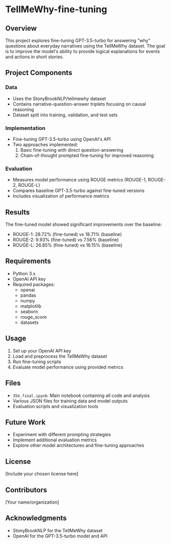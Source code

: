 # TellMeWhy-fine-tuning
## Overview
This project explores fine-tuning GPT-3.5-turbo for answering "why" questions about everyday narratives using the TellMeWhy dataset. The goal is to improve the model's ability to provide logical explanations for events and actions in short stories.

## Project Components

### Data
- Uses the StonyBrookNLP/tellmewhy dataset
- Contains narrative-question-answer triplets focusing on causal reasoning
- Dataset split into training, validation, and test sets

### Implementation
- Fine-tuning GPT-3.5-turbo using OpenAI's API
- Two approaches implemented:
  1. Basic fine-tuning with direct question-answering
  2. Chain-of-thought prompted fine-tuning for improved reasoning

### Evaluation
- Measures model performance using ROUGE metrics (ROUGE-1, ROUGE-2, ROUGE-L)
- Compares baseline GPT-3.5-turbo against fine-tuned versions
- Includes visualization of performance metrics

## Results
The fine-tuned model showed significant improvements over the baseline:
- ROUGE-1: 28.72% (fine-tuned) vs 18.71% (baseline)
- ROUGE-2: 9.93% (fine-tuned) vs 7.56% (baseline)
- ROUGE-L: 26.85% (fine-tuned) vs 16.15% (baseline)

## Requirements
- Python 3.x
- OpenAI API key
- Required packages:
  - openai
  - pandas
  - numpy
  - matplotlib
  - seaborn
  - rouge_score
  - datasets

## Usage
1. Set up your OpenAI API key
2. Load and preprocess the TellMeWhy dataset
3. Run fine-tuning scripts
4. Evaluate model performance using provided metrics

## Files
- `354_final.ipynb`: Main notebook containing all code and analysis
- Various JSON files for training data and model outputs
- Evaluation scripts and visualization tools

## Future Work
- Experiment with different prompting strategies
- Implement additional evaluation metrics
- Explore other model architectures and fine-tuning approaches

## License
[Include your chosen license here]

## Contributors
[Your name/organization]

## Acknowledgments
- StonyBrookNLP for the TellMeWhy dataset
- OpenAI for the GPT-3.5-turbo model and API
